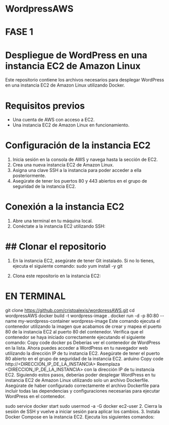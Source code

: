 # WordpressAWS
# FASE 1
# Despliegue de WordPress en una instancia EC2 de Amazon Linux

Este repositorio contiene los archivos necesarios para desplegar WordPress en una instancia EC2 de Amazon Linux utilizando Docker.

# Requisitos previos
- Una cuenta de AWS con acceso a EC2.
- Una instancia EC2 de Amazon Linux en funcionamiento.

# Configuración de la instancia EC2
1. Inicia sesión en la consola de AWS y navega hasta la sección de EC2.
2. Crea una nueva instancia EC2 de Amazon Linux.
3. Asigna una clave SSH a la instancia para poder acceder a ella posteriormente.
4. Asegúrate de tener los puertos 80 y 443 abiertos en el grupo de seguridad de la instancia EC2.

# Conexión a la instancia EC2
1. Abre una terminal en tu máquina local.
2. Conéctate a la instancia EC2 utilizando SSH:
# ## Clonar el repositorio
1. En la instancia EC2, asegúrate de tener Git instalado. Si no lo tienes, ejecuta el siguiente comando:
sudo yum install -y git

2. Clona este repositorio en la instancia EC2:
 # EN TERMINAL
 git clone https://github.com/cristoalexis/wordpressAWS.git
cd wordpressAWS
docker build -t wordpress-image .
docker run -d -p 80:80 --name my-wordpress-container wordpress-image
Este comando ejecuta el contenedor utilizando la imagen que acabamos de crear y mapea el puerto 80 de la instancia EC2 al puerto 80 del contenedor.
Verifica que el contenedor se haya iniciado correctamente ejecutando el siguiente comando:
Copy code
docker ps
Deberías ver el contenedor de WordPress en la lista.
Ahora puedes acceder a WordPress en tu navegador web utilizando la dirección IP de tu instancia EC2. Asegúrate de tener el puerto 80 abierto en el grupo de seguridad de la instancia EC2.
arduino
Copy code
http://<DIRECCION_IP_DE_LA_INSTANCIA>
Reemplaza <DIRECCION_IP_DE_LA_INSTANCIA> con la dirección IP de tu instancia EC2.
Siguiendo estos pasos, deberías poder desplegar WordPress en tu instancia EC2 de Amazon Linux utilizando solo un archivo Dockerfile. Asegúrate de haber configurado correctamente el archivo Dockerfile para incluir todas las dependencias y configuraciones necesarias para ejecutar WordPress en el contenedor.

sudo service docker start
sudo usermod -a -G docker ec2-user
2. Cierra la sesión de SSH y vuelve a iniciar sesión para aplicar los cambios.
3. Instala Docker Compose en la instancia EC2. Ejecuta los siguientes comandos:
